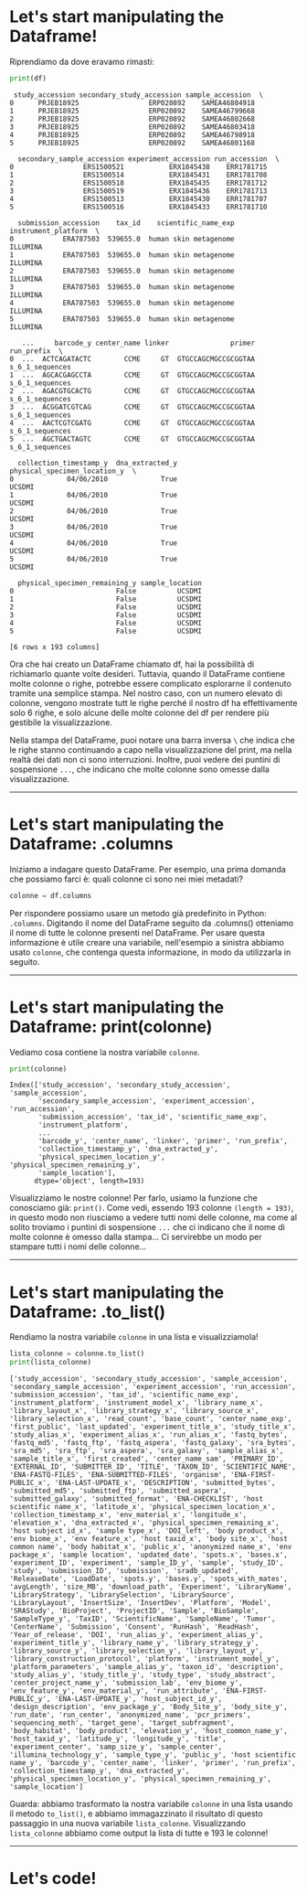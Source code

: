 # Let's start manipulating the Dataframe!

Riprendiamo da dove eravamo rimasti:

```python
print(df)
```
```out
 study_accession secondary_study_accession sample_accession  \
0      PRJEB18925                 ERP020892    SAMEA46804918   
1      PRJEB18925                 ERP020892    SAMEA46799668   
2      PRJEB18925                 ERP020892    SAMEA46802668   
3      PRJEB18925                 ERP020892    SAMEA46803418   
4      PRJEB18925                 ERP020892    SAMEA46798918   
5      PRJEB18925                 ERP020892    SAMEA46801168   

  secondary_sample_accession experiment_accession run_accession  \
0                 ERS1500521           ERX1845438    ERR1781715   
1                 ERS1500514           ERX1845431    ERR1781708   
2                 ERS1500518           ERX1845435    ERR1781712   
3                 ERS1500519           ERX1845436    ERR1781713   
4                 ERS1500513           ERX1845430    ERR1781707   
5                 ERS1500516           ERX1845433    ERR1781710   

  submission_accession    tax_id    scientific_name_exp instrument_platform  \
0            ERA787503  539655.0  human skin metagenome            ILLUMINA   
1            ERA787503  539655.0  human skin metagenome            ILLUMINA   
2            ERA787503  539655.0  human skin metagenome            ILLUMINA   
3            ERA787503  539655.0  human skin metagenome            ILLUMINA   
4            ERA787503  539655.0  human skin metagenome            ILLUMINA   
5            ERA787503  539655.0  human skin metagenome            ILLUMINA   

   ...     barcode_y center_name linker               primer       run_prefix  \
0  ...  ACTCAGATACTC        CCME     GT  GTGCCAGCMGCCGCGGTAA  s_6_1_sequences   
1  ...  AGCACGAGCCTA        CCME     GT  GTGCCAGCMGCCGCGGTAA  s_6_1_sequences   
2  ...  AGACGTGCACTG        CCME     GT  GTGCCAGCMGCCGCGGTAA  s_6_1_sequences   
3  ...  ACGGATCGTCAG        CCME     GT  GTGCCAGCMGCCGCGGTAA  s_6_1_sequences   
4  ...  AACTCGTCGATG        CCME     GT  GTGCCAGCMGCCGCGGTAA  s_6_1_sequences   
5  ...  AGCTGACTAGTC        CCME     GT  GTGCCAGCMGCCGCGGTAA  s_6_1_sequences   

  collection_timestamp_y  dna_extracted_y  physical_specimen_location_y  \
0             04/06/2010             True                        UCSDMI   
1             04/06/2010             True                        UCSDMI   
2             04/06/2010             True                        UCSDMI   
3             04/06/2010             True                        UCSDMI   
4             04/06/2010             True                        UCSDMI   
5             04/06/2010             True                        UCSDMI   

  physical_specimen_remaining_y sample_location  
0                         False          UCSDMI  
1                         False          UCSDMI  
2                         False          UCSDMI  
3                         False          UCSDMI  
4                         False          UCSDMI  
5                         False          UCSDMI  

[6 rows x 193 columns]
```

Ora che hai creato un DataFrame chiamato df, hai la possibilità di richiamarlo quante volte desideri. Tuttavia, quando il DataFrame contiene molte colonne o righe, potrebbe essere complicato esplorarne il contenuto tramite una semplice stampa. Nel nostro caso, con un numero elevato di colonne, vengono mostrate tutt le righe perché il nostro df ha effettivamente solo 6 righe, e solo alcune delle molte colonne del df per rendere più gestibile la visualizzazione.

Nella stampa del DataFrame, puoi notare una barra inversa `\` che indica che le righe stanno continuando a capo nella visualizzazione del print, ma nella realtà dei dati non ci sono interruzioni. Inoltre, puoi vedere dei puntini di sospensione `...`, che indicano che molte colonne sono omesse dalla visualizzazione.

---

# Let's start manipulating the Dataframe: .columns

Iniziamo a indagare questo DataFrame. Per esempio, una prima domanda che possiamo farci è: quali colonne ci sono nei miei metadati?

```python
colonne = df.columns
```

Per rispondere possiamo usare un metodo già predefinito in Python: `.columns`. Digitando il nome del DataFrame seguito da .columns() otteniamo il nome di tutte le colonne presenti nel DataFrame. Per usare questa informazione è utile creare una variabile, nell'esempio a sinistra abbiamo usato `colonne`, che contenga questa informazione, in modo da utilizzarla in seguito. 

---

# Let's start manipulating the Dataframe: print(colonne)

Vediamo cosa contiene la nostra variabile `colonne`.

```python
print(colonne)
```

```out
Index(['study_accession', 'secondary_study_accession', 'sample_accession',
       'secondary_sample_accession', 'experiment_accession', 'run_accession',
       'submission_accession', 'tax_id', 'scientific_name_exp',
       'instrument_platform',
       ...
       'barcode_y', 'center_name', 'linker', 'primer', 'run_prefix',
       'collection_timestamp_y', 'dna_extracted_y',
       'physical_specimen_location_y', 'physical_specimen_remaining_y',
       'sample_location'],
      dtype='object', length=193)
```

Visualizziamo le nostre colonne! Per farlo, usiamo la funzione che conosciamo già: `print()`. Come vedi, essendo 193 colonne `(length = 193)`, in questo modo non riusciamo a vedere tutti nomi delle colonne, ma come al solito troviamo i puntini di sospensione `...` che ci indicano che il nome di molte colonne è omesso dalla stampa... Ci servirebbe un modo per stampare tutti i nomi delle colonne...

---

# Let's start manipulating the Dataframe: .to_list()

Rendiamo la nostra variabile `colonne` in una lista e visualizziamola!

```python
lista_colonne = colonne.to_list()
print(lista_colonne)
```

```out
['study_accession', 'secondary_study_accession', 'sample_accession', 'secondary_sample_accession', 'experiment_accession', 'run_accession', 'submission_accession', 'tax_id', 'scientific_name_exp', 'instrument_platform', 'instrument_model_x', 'library_name_x', 'library_layout_x', 'library_strategy_x', 'library_source_x', 'library_selection_x', 'read_count', 'base_count', 'center_name_exp', 'first_public', 'last_updated', 'experiment_title_x', 'study_title_x', 'study_alias_x', 'experiment_alias_x', 'run_alias_x', 'fastq_bytes', 'fastq_md5', 'fastq_ftp', 'fastq_aspera', 'fastq_galaxy', 'sra_bytes', 'sra_md5', 'sra_ftp', 'sra_aspera', 'sra_galaxy', 'sample_alias_x', 'sample_title_x', 'first_created', 'center_name_sam', 'PRIMARY_ID', 'EXTERNAL_ID', 'SUBMITTER_ID', 'TITLE', 'TAXON_ID', 'SCIENTIFIC_NAME', 'ENA-FASTQ-FILES', 'ENA-SUBMITTED-FILES', 'organism', 'ENA-FIRST-PUBLIC_x', 'ENA-LAST-UPDATE_x', 'DESCRIPTION', 'submitted_bytes', 'submitted_md5', 'submitted_ftp', 'submitted_aspera', 'submitted_galaxy', 'submitted_format', 'ENA-CHECKLIST', 'host scientific name_x', 'latitude_x', 'physical_specimen_location_x', 'collection_timestamp_x', 'env_material_x', 'longitude_x', 'elevation_x', 'dna_extracted_x', 'physical_specimen_remaining_x', 'host subject id_x', 'sample type_x', 'DOI_left', 'body product_x', 'env biome_x', 'env feature_x', 'host taxid_x', 'body site_x', 'host common name', 'body habitat_x', 'public_x', 'anonymized name_x', 'env package_x', 'sample location', 'updated_date', 'spots.x', 'bases.x', 'experiment_ID', 'experiment', 'sample_ID_y', 'sample', 'study_ID', 'study', 'submission_ID', 'submission', 'sradb_updated', 'ReleaseDate', 'LoadDate', 'spots.y', 'bases.y', 'spots_with_mates', 'avgLength', 'size_MB', 'download_path', 'Experiment', 'LibraryName', 'LibraryStrategy', 'LibrarySelection', 'LibrarySource', 'LibraryLayout', 'InsertSize', 'InsertDev', 'Platform', 'Model', 'SRAStudy', 'BioProject', 'ProjectID', 'Sample', 'BioSample', 'SampleType_y', 'TaxID', 'ScientificName', 'SampleName', 'Tumor', 'CenterName', 'Submission', 'Consent', 'RunHash', 'ReadHash', 'Year_of_release', 'DOI', 'run_alias_y', 'experiment_alias_y', 'experiment_title_y', 'library_name_y', 'library_strategy_y', 'library_source_y', 'library_selection_y', 'library_layout_y', 'library_construction_protocol', 'platform', 'instrument_model_y', 'platform_parameters', 'sample_alias_y', 'taxon_id', 'description', 'study_alias_y', 'study_title_y', 'study_type', 'study_abstract', 'center_project_name_y', 'submission_lab', 'env_biome_y', 'env_feature_y', 'env_material_y', 'run_attribute', 'ENA-FIRST-PUBLIC_y', 'ENA-LAST-UPDATE_y', 'host_subject_id_y', 'design_description', 'env_package_y', 'Body_Site_y', 'body_site_y', 'run_date', 'run_center', 'anonymized_name', 'pcr_primers', 'sequencing_meth', 'target_gene', 'target_subfragment', 'body_habitat', 'body_product', 'elevation_y', 'host_common_name_y', 'host_taxid_y', 'latitude_y', 'longitude_y', 'title', 'experiment_center', 'samp_size_y', 'sample_center', 'illumina_technology_y', 'sample_type_y', 'public_y', 'host scientific name_y', 'barcode_y', 'center_name', 'linker', 'primer', 'run_prefix', 'collection_timestamp_y', 'dna_extracted_y', 'physical_specimen_location_y', 'physical_specimen_remaining_y', 'sample_location']
```

Guarda: abbiamo trasformato la nostra variabile `colonne` in una lista usando il metodo `to_list()`, e abbiamo immagazzinato il risultato di questo passaggio in una nuova variabile `lista_colonne`. Visualizzando `lista_colonne` abbiamo come output la lista di tutte e 193 le colonne! 

---

# Let's code!
